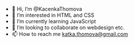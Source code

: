 - 👋 Hi, I’m @KacenkaThomova
- 👀 I’m interested in HTML and CSS
- 🌱 I’m currently learning JavaScript
- 💞️ I’m looking to collaborate on webdesign etc.
- 📫 How to reach me katka.thomova@gmail.com

<!---
KacenkaThomova/KacenkaThomova is a ✨ special ✨ repository because its `README.md` (this file) appears on your GitHub profile.
You can click the Preview link to take a look at your changes.
--->
